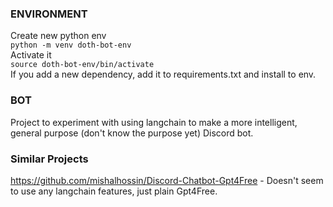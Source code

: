### ENVIRONMENT
Create new python env <br />
`python -m venv doth-bot-env` <br />
Activate it <br />
`source doth-bot-env/bin/activate` <br />
If you add a new dependency, add it to requirements.txt and install to env. <br />

### BOT
Project to experiment with using langchain to make a more intelligent, general purpose (don't know the purpose yet) Discord bot.

### Similar Projects
https://github.com/mishalhossin/Discord-Chatbot-Gpt4Free - Doesn't seem to use any langchain features, just plain Gpt4Free.
